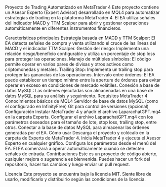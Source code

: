 Proyecto de Trading Automatizado en MetaTrader 4
Este proyecto contiene un Asesor Experto (Expert Advisor) desarrollado en MQL4 para automatizar estrategias de trading en la plataforma MetaTrader 4. El EA utiliza señales del indicador MACD y TTM Scalper para abrir y gestionar operaciones automáticamente en diferentes instrumentos financieros.

Características principales
Estrategia basada en MACD y TTM Scalper: El EA detecta señales de compra y venta utilizando el cruce de las líneas del MACD y el indicador TTM Scalper.
Gestión del riesgo: Implementa una relación riesgo/beneficio configurable y utiliza un porcentaje de stop loss para proteger las operaciones.
Manejo de múltiples símbolos: El código permite operar en varios pares de divisas y otros activos como criptomonedas y metales.
Trailing Stop: Implementa un trailing stop para proteger las ganancias de las operaciones.
Intervalo entre órdenes: El EA puede establecer un tiempo mínimo entre la apertura de órdenes para evitar operar en exceso en condiciones de mercado volátiles.
Conexión a base de datos MySQL: Las órdenes ejecutadas son almacenadas en una base de datos MySQL para su análisis y seguimiento.
Requisitos
MetaTrader 4
Conocimientos básicos de MQL4
Servidor de base de datos MySQL (como el configurado en InfinityFree)
Git para control de versiones (opcional)
Configuración
Instalar MetaTrader 4 y añadir el archivo LaparachatGPT.mq4 en la carpeta Experts.
Configurar el archivo LaparachatGPT.mq4 con los parámetros deseados para el tamaño de lote, stop loss, trailing stop, entre otros.
Conectar a la base de datos MySQL para almacenar las órdenes generadas por el EA.
Cómo usar
Descarga el proyecto y colócalo en la carpeta de Experts de MetaTrader 4.
Inicia MetaTrader 4 y ejecuta el Asesor Experto en cualquier gráfico.
Configura los parámetros desde el menú del EA.
El EA comenzará a operar automáticamente cuando se detecten señales de entrada.
Contribuciones
Este es un proyecto de código abierto, cualquier mejora o sugerencia es bienvenida. Puedes hacer un fork del repositorio, hacer tus cambios y luego enviar un pull request.

Licencia
Este proyecto se encuentra bajo la licencia MIT. Siente libre de usarlo, modificarlo y distribuirlo según las condiciones de la licencia.
